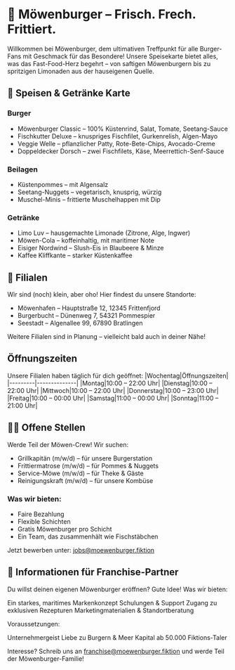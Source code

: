 # 🌊 Möwenburger – Frisch. Frech. Frittiert.
Willkommen bei Möwenburger, dem ultimativen Treffpunkt für alle Burger-Fans mit Geschmack für das Besondere! Unsere Speisekarte bietet alles, was das Fast-Food-Herz begehrt – von saftigen Möwenburgern bis zu spritzigen Limonaden aus der hauseigenen Quelle.

## 🍔 Speisen & Getränke Karte
### Burger

- Möwenburger Classic – 100% Küstenrind, Salat, Tomate, Seetang-Sauce
- Fischkutter Deluxe – knuspriges Fischfilet, Gurkenrelish, Algen-Mayo
- Veggie Welle – pflanzlicher Patty, Rote-Bete-Chips, Avocado-Creme
- Doppeldecker Dorsch – zwei Fischfilets, Käse, Meerrettich-Senf-Sauce

### Beilagen

- Küstenpommes – mit Algensalz
- Seetang-Nuggets – vegetarisch, knusprig, würzig
- Muschel-Minis – frittierte Muschelhappen mit Dip

### Getränke

- Limo Luv – hausgemachte Limonade (Zitrone, Alge, Ingwer)
- Möwen-Cola – koffeinhaltig, mit maritimer Note
- Eisiger Nordwind – Slush-Eis in Blaubeere & Minze
- Kaffee Kliffkante – starker Küstenkaffee


## 📍 Filialen
Wir sind (noch) klein, aber oho! Hier findest du unsere Standorte:

- Möwenhafen – Hauptstraße 12, 12345 Frittenfjord
- Burgerbucht – Dünenweg 7, 54321 Pommespier
- Seestadt – Algenallee 99, 67890 Bratlingen

Weitere Filialen sind in Planung – vielleicht bald auch in deiner Nähe!

## Öffnungszeiten
Unsere Filialen haben täglich für dich geöffnet:
|Wochentag|Öffnungszeiten|
|---------|--------------|
|Montag|10:00 – 22:00 Uhr|
|Dienstag|10:00 – 22:00 Uhr|
|Mittwoch|10:00 – 22:00 Uhr|
|Donnerstag|10:00 – 23:00 Uhr|
|Freitag|10:00 – 00:00 Uhr|
|Samstag|11:00 – 00:00 Uhr|
|Sonntag|11:00 – 21:00 Uhr|

## 👩‍🍳 Offene Stellen
Werde Teil der Möwen-Crew! Wir suchen:

- Grillkapitän (m/w/d) – für unsere Burgerstation
- Frittiermatrose (m/w/d) – für Pommes & Nuggets
- Service-Möwe (m/w/d) – für Theke & Gäste
- Reinigungskraft (m/w/d) – für unsere Kombüse

### Was wir bieten:

- Faire Bezahlung
- Flexible Schichten
- Gratis Möwenburger pro Schicht
- Ein Team, das zusammenhält wie Fischstäbchen

Jetzt bewerben unter: jobs@moewenburger.fiktion

## 🤝 Informationen für Franchise-Partner
Du willst deinen eigenen Möwenburger eröffnen? Gute Idee!
Was wir bieten:

Ein starkes, maritimes Markenkonzept
Schulungen & Support
Zugang zu exklusiven Rezepturen
Marketingmaterialien & Standortberatung

Voraussetzungen:

Unternehmergeist
Liebe zu Burgern & Meer
Kapital ab 50.000 Fiktions-Taler

Interesse? Schreib uns an franchise@moewenburger.fiktion und werde Teil der Möwenburger-Familie!
